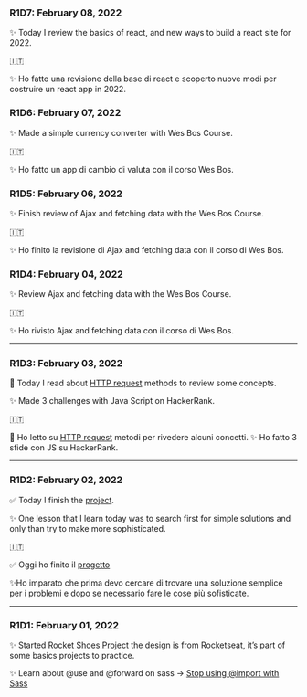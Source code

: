 ### R1D7: February 08, 2022

✨ Today I review the basics of react, and new ways to build a react site for 2022.

🇮🇹

✨ Ho fatto una revisione della base di react e scoperto nuove modi per costruire un react app in 2022.


### R1D6: February 07, 2022

✨ Made a simple currency converter with Wes Bos Course.

🇮🇹

✨ Ho fatto un app di cambio di valuta con il corso Wes Bos.


### R1D5: February 06, 2022

✨ Finish review of Ajax and fetching data with the Wes Bos Course.

🇮🇹

✨ Ho finito la revisione di Ajax and fetching data con il corso di Wes Bos.


### R1D4: February 04, 2022

✨ Review Ajax and fetching data with the Wes Bos Course.

🇮🇹

✨ Ho rivisto Ajax and fetching data con il corso di Wes Bos.


---
### R1D3: February 03, 2022

🚀 Today I read about [HTTP request](https://www.freecodecamp.org/news/http-request-methods-explained/) methods to review some concepts.

✨ Made 3 challenges with Java Script on HackerRank.


🇮🇹

🚀 Ho letto su [HTTP request](https://www.freecodecamp.org/news/http-request-methods-explained/) metodi per rivedere alcuni concetti.
✨ Ho fatto 3 sfide con JS su HackerRank.

---

### R1D2: February 02, 2022

✅ Today I finish the [project](https://github.com/filipesaretta/rocketshoes).

✨ One lesson that I learn today was to search first for simple solutions and only than try to make more sophisticated.

🇮🇹

✅  Oggi ho finito il [progetto](https://github.com/filipesaretta/rocketshoes)

✨Ho imparato che prima devo cercare di trovare una soluzione semplice per i problemi e dopo se necessario fare le cose più sofisticate.


---

### R1D1: February 01, 2022

✨  Started [Rocket Shoes Project](https://github.com/filipesaretta/rocketshoes) the design is from Rocketseat, it’s part of some basics projects to practice.

✨ Learn about @use and @forward on sass → [Stop using @import with Sass](https://www.youtube.com/watch?v=CR-a8upNjJ0)








